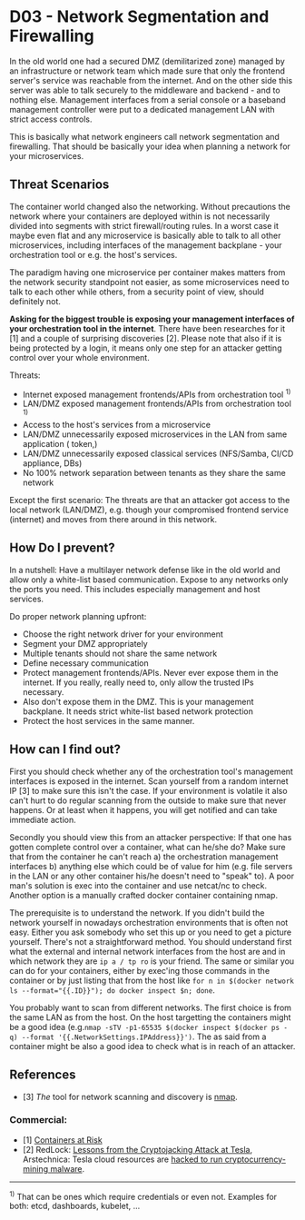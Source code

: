 # D03 - Network Segmentation and Firewalling

In the old world one had a secured DMZ (demilitarized zone) managed by an infrastructure or network team which made sure that only the frontend server's service was reachable from the internet. And on the other side this server was able to talk securely to the middleware and backend - and to nothing else. Management interfaces from a serial console or a baseband management controller were put to a dedicated management LAN with strict access controls.

This is basically what network engineers call network segmentation and firewalling. That should be basically your idea when planning a network for your microservices.

## Threat Scenarios

The container world changed also the networking. Without precautions the network where your containers are deployed within is not necessarily divided into segments with strict firewall/routing rules. In a worst case it maybe even flat and any microservice is basically able to talk to all other microservices, including interfaces of the management backplane - your orchestration tool or e.g. the host's services.

The paradigm having one microservice per container makes matters from the network security standpoint not easier, as some microservices need to talk to each other while others, from a security point of view, should definitely not.

__Asking for the biggest trouble is exposing your management interfaces of your orchestration tool in the internet__. There have been researches for it [1] and a couple of surprising discoveries [2]. Please note that also if it is being protected by a login, it means only one step for an attacker getting control over your whole environment.


Threats:

* Internet exposed management frontends/APIs from orchestration tool <sup>1)</sup>
* LAN/DMZ exposed management frontends/APIs from orchestration tool <sup>1)</sup>
* Access to the host's services from a microservice
* LAN/DMZ unnecessarily exposed microservices in the LAN from same application ( token,)
* LAN/DMZ unnecessarily exposed classical services (NFS/Samba, CI/CD appliance, DBs)
* No 100% network separation between tenants as they share the same network

Except the first scenario: The threats are that an attacker got access to the local network (LAN/DMZ), e.g. though your compromised frontend service (internet) and moves from there around in this network.


## How Do I prevent?

In a nutshell: Have a multilayer network defense like in the old world and allow only a white-list based communication. Expose to any networks only the ports you need. This includes especially management and host services.

Do proper network planning upfront:

* Choose the right network driver for your environment
* Segment your DMZ appropriately
* Multiple tenants should not share the same network
* Define necessary communication
* Protect management frontends/APIs. Never ever expose them in the internet. If you really, really need to, only allow the trusted IPs necessary.
* Also don't expose them in the DMZ. This is your management backplane. It needs strict white-list based network protection
* Protect the host services in the same manner.


## How can I find out?

First you should check whether any of the orchestration tool's management interfaces is exposed in the internet. Scan yourself from a random internet IP [3] to make sure this isn't the case. If your environment is volatile it also can't hurt to do regular scanning from the outside to make sure that never happens. Or at least when it happens, you will get notified and can take immediate action.

Secondly you should view this from an attacker perspective: If that one has gotten complete control over a container, what can he/she do? Make sure that from the container he can't reach a) the orchestration management interfaces b) anything else which could be of value for him (e.g. file servers in the LAN or any other container his/he doesn't need to "speak" to). A poor man's solution is exec into the container and use netcat/nc to check. Another option is a manually crafted docker container containing nmap.

The prerequisite is to understand the network. If you didn't build the network yourself in nowadays orchestration environments that is often not easy. Either you ask somebody who set this up or you need to get a picture yourself. There's not a straightforward method. You should understand first what the external and internal network interfaces from the host are and in which network they are `ip a / tp ro` is your friend. The same or similar you can do for your containers, either by exec'ing those commands in the container or by just listing that from the host like `for n in $(docker network ls --format="{{.ID}}"); do docker inspect $n; done`.

You probably want to scan from different networks. The first choice is from the same LAN as from the host. On the host targetting the containers might be a good idea (e.g.`nmap -sTV -p1-65535 $(docker inspect $(docker ps -q) --format '{{.NetworkSettings.IPAddress}}')`. The as said from a container might be also a good idea to check what is in reach of an attacker. 



## References

   * [3]  _The_ tool for network scanning and discovery is [nmap](https://nmap.org).

### Commercial:
   * [1] [Containers at Risk](https://www.lacework.com/containers-at-risk-a-review-of-21000-cloud-environments/)
   * [2] RedLock: [Lessons from the Cryptojacking Attack at Tesla](https://redlock.io/blog/cryptojacking-tesla), Arstechnica: Tesla cloud resources are [hacked to run cryptocurrency-mining malware](https://arstechnica.com/information-technology/2018/02/tesla-cloud-resources-are-hacked-to-run-cryptocurrency-mining-malware/).

----

<sup>1)</sup> That can be ones which require credentials or even not. Examples for both: etcd, dashboards, kubelet, ...
